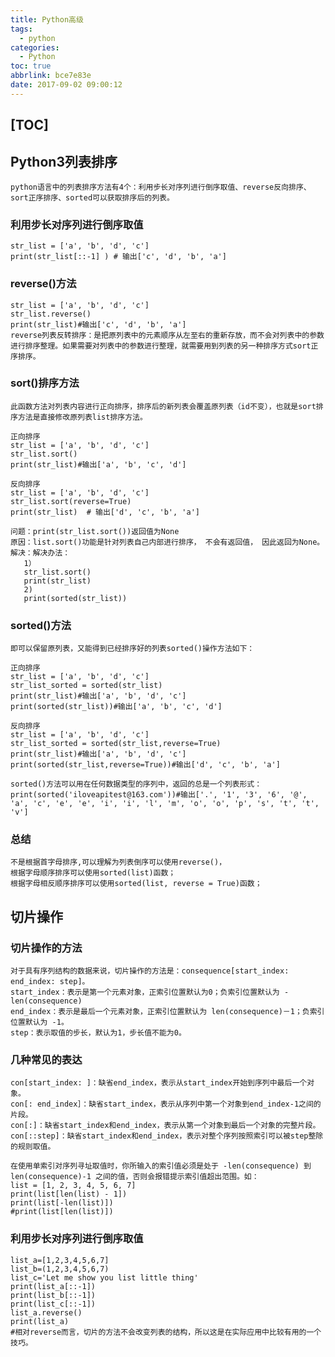 ```yaml
---
title: Python高级
tags:
  - python
categories:
  - Python
toc: true
abbrlink: bce7e83e
date: 2017-09-02 09:00:12
---
```


## [TOC]
## Python3列表排序
    python语言中的列表排序方法有4个：利用步长对序列进行倒序取值、reverse反向排序、sort正序排序、sorted可以获取排序后的列表。

### 利用步长对序列进行倒序取值
    str_list = ['a', 'b', 'd', 'c']
    print(str_list[::-1] ) # 输出['c', 'd', 'b', 'a']

### reverse()方法
    str_list = ['a', 'b', 'd', 'c']
    str_list.reverse()
    print(str_list)#输出['c', 'd', 'b', 'a']
    reverse列表反转排序：是把原列表中的元素顺序从左至右的重新存放，而不会对列表中的参数进行排序整理。如果需要对列表中的参数进行整理，就需要用到列表的另一种排序方式sort正序排序。

### sort()排序方法
    此函数方法对列表内容进行正向排序，排序后的新列表会覆盖原列表（id不变），也就是sort排序方法是直接修改原列表list排序方法。
    
    正向排序
    str_list = ['a', 'b', 'd', 'c']
    str_list.sort()
    print(str_list)#输出['a', 'b', 'c', 'd']
    
    反向排序
    str_list = ['a', 'b', 'd', 'c']
    str_list.sort(reverse=True)
    print(str_list)  # 输出['d', 'c', 'b', 'a']
    
    问题：print(str_list.sort())返回值为None
    原因：list.sort()功能是针对列表自己内部进行排序， 不会有返回值， 因此返回为None。
    解决：解决办法：
       1）
       str_list.sort()
       print(str_list)
       2)
       print(sorted(str_list))

### sorted()方法
    即可以保留原列表，又能得到已经排序好的列表sorted()操作方法如下：
    
    正向排序
    str_list = ['a', 'b', 'd', 'c']
    str_list_sorted = sorted(str_list)
    print(str_list)#输出['a', 'b', 'd', 'c']
    print(sorted(str_list))#输出['a', 'b', 'c', 'd']
    
    反向排序
    str_list = ['a', 'b', 'd', 'c']
    str_list_sorted = sorted(str_list,reverse=True)
    print(str_list)#输出['a', 'b', 'd', 'c']
    print(sorted(str_list,reverse=True))#输出['d', 'c', 'b', 'a']
     
    sorted()方法可以用在任何数据类型的序列中，返回的总是一个列表形式：
    print(sorted('iloveapitest@163.com'))#输出['.', '1', '3', '6', '@', 'a', 'c', 'e', 'e', 'i', 'i', 'l', 'm', 'o', 'o', 'p', 's', 't', 't', 'v']

### 总结
    不是根据首字母排序,可以理解为列表倒序可以使用reverse()，
    根据字母顺序排序可以使用sorted(list)函数；
    根据字母相反顺序排序可以使用sorted(list, reverse = True)函数；  
## 切片操作

### 切片操作的方法
    对于具有序列结构的数据来说，切片操作的方法是：consequence[start_index: end_index: step]。
    start_index：表示是第一个元素对象，正索引位置默认为0；负索引位置默认为 -len(consequence)
    end_index：表示是最后一个元素对象，正索引位置默认为 len(consequence)－1；负索引位置默认为 -1。
    step：表示取值的步长，默认为1，步长值不能为0。

### 几种常见的表达
    con[start_index: ]：缺省end_index，表示从start_index开始到序列中最后一个对象。
    con[: end_index］：缺省start_index，表示从序列中第一个对象到end_index-1之间的片段。
    con[:]：缺省start_index和end_index，表示从第一个对象到最后一个对象的完整片段。
    con[::step]：缺省start_index和end_index，表示对整个序列按照索引可以被step整除的规则取值。
    
    在使用单索引对序列寻址取值时，你所输入的索引值必须是处于 -len(consequence) 到 len(consequence)-1 之间的值，否则会报错提示索引值超出范围。如：
    list = [1, 2, 3, 4, 5, 6, 7]
    print(list[len(list) - 1])
    print(list[-len(list)])
    #print(list[len(list)])

### 利用步长对序列进行倒序取值
    list_a=[1,2,3,4,5,6,7]
    list_b=(1,2,3,4,5,6,7)
    list_c='Let me show you list little thing'
    print(list_a[::-1])
    print(list_b[::-1])
    print(list_c[::-1])
    list_a.reverse()
    print(list_a)
    #相对reverse而言，切片的方法不会改变列表的结构，所以这是在实际应用中比较有用的一个技巧。
